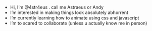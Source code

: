 
- Hi, I’m @4str4eus . call me Astraeus or Andy
- I’m interested in making things look absolutely abhorrent
- I’m currently learning how to animate using css and javascript
- I’m to scared to collaborate (unless u actually know me in person)

<!---
4str4eus/4str4eus is a ✨ special ✨ repository because its `README.md` (this file) appears on your GitHub profile.
You can click the Preview link to take a look at your changes.
--->
